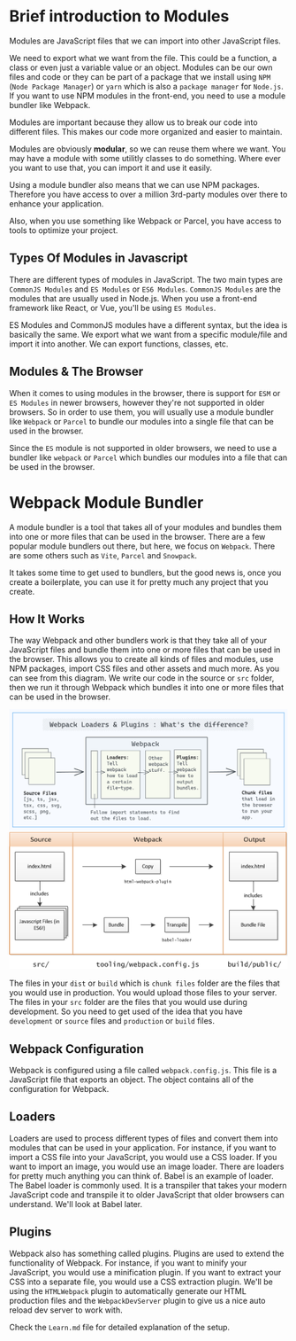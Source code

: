 # Brief introduction to Modules

Modules are JavaScript files that we can import into other JavaScript files. 

We need to export what we want from the file. This could be a function, a class or even just a variable value or an object. Modules can be our own files and code or they can be part of a package that we install using `NPM` (`Node Package Manager`) or `yarn` which is also a `package manager` for `Node.js`. If you want to use NPM modules in the front-end, you need to use a module bundler like Webpack.

Modules are important because they allow us to break our code into different files. This makes our code more organized and easier to maintain.

Modules are obviously **modular**, so we can reuse them where we want. You may have a module with some utilitly classes to do something. Where ever you want to use that, you can import it and use it easily.

Using a module bundler also means that we can use NPM packages. Therefore you have access to over a million 3rd-party modules over there to enhance your application.

Also, when you use something like Webpack or Parcel, you have access to tools to optimize your project.

## Types Of Modules in Javascript

There are different types of modules in JavaScript. The two main types are `CommonJS Modules` and `ES Modules` or `ES6 Modules`. `CommonJS Modules` are the modules that are usually used in Node.js. When you use a front-end framework like React, or Vue, you'll be using `ES Modules`.

ES Modules and CommonJS modules have a different syntax, but the idea is basically the same. We export what we want from a specific module/file and import it into another. We can export functions, classes, etc.

## Modules & The Browser

When it comes to using modules in the browser, there is support for `ESM` or `ES Modules` in newer browsers, however they're not supported in older browsers. So in order to use them, you will usually use a module bundler like `Webpack` or `Parcel` to bundle our modules into a single file that can be used in the browser.

Since the `ES` module is not supported in older browsers, we need to use a bundler like `webpack` or `Parcel` which bundles our modules into a file that can be used in the browser.

# Webpack Module Bundler

A module bundler is a tool that takes all of your modules and bundles them into one or more files that can be used in the browser. There are a few popular module bundlers out there, but here, we focus on `Webpack`. There are some others such as `Vite`, `Parcel` and `Snowpack`.

It takes some time to get used to bundlers, but the good news is, once you create a boilerplate, you can use it for pretty much any project that you create.

## How It Works

The way Webpack and other bundlers work is that they take all of your JavaScript files and bundle them into one or more files that can be used in the browser. This allows you to create all kinds of files and modules, use NPM packages, import CSS files and other assets and much more. As you can see from this diagram. We write our code in the source or `src` folder, then we run it through Webpack which bundles it into one or more files that can be used in the browser.

<img src="images/webpack-loaders-and-plugins.png" width="650">
<img src="images/Build-Process-3.png" width="600">

The files in your `dist` or `build` which is `chunk files` folder are the files that you would use in production. You would upload those files to your server. The files in your `src` folder are the files that you would use during development. So you need to get used of the idea that you have `development` or `source` files and `production` or `build` files.

## Webpack Configuration

Webpack is configured using a file called `webpack.config.js`. This file is a JavaScript file that exports an object. The object contains all of the configuration for Webpack.

## Loaders

Loaders are used to process different types of files and convert them into modules that can be used in your application. For instance, if you want to import a CSS file into your JavaScript, you would use a CSS loader. If you want to import an image, you would use an image loader. There are loaders for pretty much anything you can think of. Babel is an example of loader. The Babel loader is commonly used. It is a transpiler that takes your modern JavaScript code and transpile it to older JavaScript that older browsers can understand. We'll look at Babel later.

## Plugins

Webpack also has something called plugins. Plugins are used to extend the functionality of Webpack. For instance, if you want to minify your JavaScript, you would use a minification plugin. If you want to extract your CSS into a separate file, you would use a CSS extraction plugin. We'll be using the `HTMLWebpack` plugin to automatically generate our HTML production files and the `WebpackDevServer` plugin to give us a nice auto reload dev server to work with.

Check the `Learn.md` file for detailed explanation of the setup.
